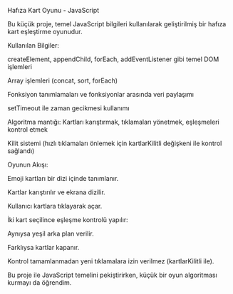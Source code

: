Hafıza Kart Oyunu - JavaScript

Bu küçük proje, temel JavaScript bilgileri kullanılarak geliştirilmiş bir hafıza kart eşleştirme oyunudur.

Kullanılan Bilgiler:

createElement, appendChild, forEach, addEventListener gibi temel DOM işlemleri

Array işlemleri (concat, sort, forEach)

Fonksiyon tanımlamaları ve fonksiyonlar arasında veri paylaşımı

setTimeout ile zaman gecikmesi kullanımı

Algoritma mantığı: Kartları karıştırmak, tıklamaları yönetmek, eşleşmeleri kontrol etmek

Kilit sistemi (hızlı tıklamaları önlemek için kartlarKilitli değişkeni ile kontrol sağlandı)

Oyunun Akışı:

Emoji kartları bir dizi içinde tanımlanır.

Kartlar karıştırılır ve ekrana dizilir.

Kullanıcı kartlara tıklayarak açar.

İki kart seçilince eşleşme kontrolü yapılır:

Aynıysa yeşil arka plan verilir.

Farklıysa kartlar kapanır.

Kontrol tamamlanmadan yeni tıklamalara izin verilmez (kartlarKilitli ile).

Bu proje ile JavaScript temelini pekiştirirken, küçük bir oyun algoritması kurmayı da öğrendim.


